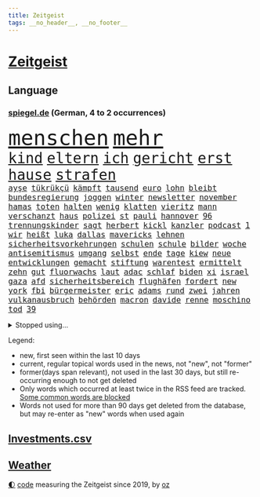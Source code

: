 ```yaml
---
title: Zeitgeist
tags: __no_header__, __no_footer__
---
```


# [Zeitgeist](https://oliz.io/zeitgeist/)

## Language

<h3><a href="https://www.spiegel.de" target="_blank">spiegel.de</a> (German, 4 to 2 occurrences)</h3>
<p style="font-family:monospace">
<span style="font-size:32pt"><a href="news_links.html#menschen" class="current">menschen</a></span>
<span style="font-size:32pt"><a href="news_links.html#mehr" class="current">mehr</a></span>
<br>
<span style="font-size:22pt"><a href="news_links.html#kind" class="current">kind</a></span>
<span style="font-size:22pt"><a href="news_links.html#eltern" class="current">eltern</a></span>
<span style="font-size:22pt"><a href="news_links.html#ich" class="current">ich</a></span>
<span style="font-size:22pt"><a href="news_links.html#gericht" class="current">gericht</a></span>
<span style="font-size:22pt"><a href="news_links.html#erst" class="current">erst</a></span>
<span style="font-size:22pt"><a href="news_links.html#hause" class="current">hause</a></span>
<span style="font-size:22pt"><a href="news_links.html#strafen" class="current">strafen</a></span>
<br>
<span style="font-size:12pt"><a href="news_links.html#ayşe" class="new">ayşe</a></span>
<span style="font-size:12pt"><a href="news_links.html#tükrükçü" class="new">tükrükçü</a></span>
<span style="font-size:12pt"><a href="news_links.html#kämpft" class="current">kämpft</a></span>
<span style="font-size:12pt"><a href="news_links.html#tausend" class="current">tausend</a></span>
<span style="font-size:12pt"><a href="news_links.html#euro" class="current">euro</a></span>
<span style="font-size:12pt"><a href="news_links.html#lohn" class="current">lohn</a></span>
<span style="font-size:12pt"><a href="news_links.html#bleibt" class="current">bleibt</a></span>
<span style="font-size:12pt"><a href="news_links.html#bundesregierung" class="current">bundesregierung</a></span>
<span style="font-size:12pt"><a href="news_links.html#joggen" class="current">joggen</a></span>
<span style="font-size:12pt"><a href="news_links.html#winter" class="current">winter</a></span>
<span style="font-size:12pt"><a href="news_links.html#newsletter" class="current">newsletter</a></span>
<span style="font-size:12pt"><a href="news_links.html#november" class="current">november</a></span>
<span style="font-size:12pt"><a href="news_links.html#hamas" class="current">hamas</a></span>
<span style="font-size:12pt"><a href="news_links.html#toten" class="current">toten</a></span>
<span style="font-size:12pt"><a href="news_links.html#halten" class="current">halten</a></span>
<span style="font-size:12pt"><a href="news_links.html#wenig" class="current">wenig</a></span>
<span style="font-size:12pt"><a href="news_links.html#klatten" class="new">klatten</a></span>
<span style="font-size:12pt"><a href="news_links.html#vieritz" class="new">vieritz</a></span>
<span style="font-size:12pt"><a href="news_links.html#mann" class="current">mann</a></span>
<span style="font-size:12pt"><a href="news_links.html#verschanzt" class="current">verschanzt</a></span>
<span style="font-size:12pt"><a href="news_links.html#haus" class="current">haus</a></span>
<span style="font-size:12pt"><a href="news_links.html#polizei" class="current">polizei</a></span>
<span style="font-size:12pt"><a href="news_links.html#st" class="current">st</a></span>
<span style="font-size:12pt"><a href="news_links.html#pauli" class="current">pauli</a></span>
<span style="font-size:12pt"><a href="news_links.html#hannover" class="current">hannover</a></span>
<span style="font-size:12pt"><a href="news_links.html#96" class="current">96</a></span>
<span style="font-size:12pt"><a href="news_links.html#trennungskinder" class="current">trennungskinder</a></span>
<span style="font-size:12pt"><a href="news_links.html#sagt" class="current">sagt</a></span>
<span style="font-size:12pt"><a href="news_links.html#herbert" class="current">herbert</a></span>
<span style="font-size:12pt"><a href="news_links.html#kickl" class="current">kickl</a></span>
<span style="font-size:12pt"><a href="news_links.html#kanzler" class="current">kanzler</a></span>
<span style="font-size:12pt"><a href="news_links.html#podcast" class="current">podcast</a></span>
<span style="font-size:12pt"><a href="news_links.html#1" class="current">1</a></span>
<span style="font-size:12pt"><a href="news_links.html#wir" class="current">wir</a></span>
<span style="font-size:12pt"><a href="news_links.html#heißt" class="current">heißt</a></span>
<span style="font-size:12pt"><a href="news_links.html#luka" class="current">luka</a></span>
<span style="font-size:12pt"><a href="news_links.html#dallas" class="current">dallas</a></span>
<span style="font-size:12pt"><a href="news_links.html#mavericks" class="new">mavericks</a></span>
<span style="font-size:12pt"><a href="news_links.html#lehnen" class="current">lehnen</a></span>
<span style="font-size:12pt"><a href="news_links.html#sicherheitsvorkehrungen" class="current">sicherheitsvorkehrungen</a></span>
<span style="font-size:12pt"><a href="news_links.html#schulen" class="current">schulen</a></span>
<span style="font-size:12pt"><a href="news_links.html#schule" class="current">schule</a></span>
<span style="font-size:12pt"><a href="news_links.html#bilder" class="current">bilder</a></span>
<span style="font-size:12pt"><a href="news_links.html#woche" class="current">woche</a></span>
<span style="font-size:12pt"><a href="news_links.html#antisemitismus" class="current">antisemitismus</a></span>
<span style="font-size:12pt"><a href="news_links.html#umgang" class="current">umgang</a></span>
<span style="font-size:12pt"><a href="news_links.html#selbst" class="current">selbst</a></span>
<span style="font-size:12pt"><a href="news_links.html#ende" class="current">ende</a></span>
<span style="font-size:12pt"><a href="news_links.html#tage" class="current">tage</a></span>
<span style="font-size:12pt"><a href="news_links.html#kiew" class="current">kiew</a></span>
<span style="font-size:12pt"><a href="news_links.html#neue" class="current">neue</a></span>
<span style="font-size:12pt"><a href="news_links.html#entwicklungen" class="current">entwicklungen</a></span>
<span style="font-size:12pt"><a href="news_links.html#gemacht" class="current">gemacht</a></span>
<span style="font-size:12pt"><a href="news_links.html#stiftung" class="current">stiftung</a></span>
<span style="font-size:12pt"><a href="news_links.html#warentest" class="current">warentest</a></span>
<span style="font-size:12pt"><a href="news_links.html#ermittelt" class="current">ermittelt</a></span>
<span style="font-size:12pt"><a href="news_links.html#zehn" class="current">zehn</a></span>
<span style="font-size:12pt"><a href="news_links.html#gut" class="current">gut</a></span>
<span style="font-size:12pt"><a href="news_links.html#fluorwachs" class="new">fluorwachs</a></span>
<span style="font-size:12pt"><a href="news_links.html#laut" class="current">laut</a></span>
<span style="font-size:12pt"><a href="news_links.html#adac" class="current">adac</a></span>
<span style="font-size:12pt"><a href="news_links.html#schlaf" class="current">schlaf</a></span>
<span style="font-size:12pt"><a href="news_links.html#biden" class="current">biden</a></span>
<span style="font-size:12pt"><a href="news_links.html#xi" class="current">xi</a></span>
<span style="font-size:12pt"><a href="news_links.html#israel" class="current">israel</a></span>
<span style="font-size:12pt"><a href="news_links.html#gaza" class="current">gaza</a></span>
<span style="font-size:12pt"><a href="news_links.html#afd" class="current">afd</a></span>
<span style="font-size:12pt"><a href="news_links.html#sicherheitsbereich" class="new">sicherheitsbereich</a></span>
<span style="font-size:12pt"><a href="news_links.html#flughäfen" class="current">flughäfen</a></span>
<span style="font-size:12pt"><a href="news_links.html#fordert" class="current">fordert</a></span>
<span style="font-size:12pt"><a href="news_links.html#new" class="current">new</a></span>
<span style="font-size:12pt"><a href="news_links.html#york" class="current">york</a></span>
<span style="font-size:12pt"><a href="news_links.html#fbi" class="current">fbi</a></span>
<span style="font-size:12pt"><a href="news_links.html#bürgermeister" class="current">bürgermeister</a></span>
<span style="font-size:12pt"><a href="news_links.html#eric" class="current">eric</a></span>
<span style="font-size:12pt"><a href="news_links.html#adams" class="new">adams</a></span>
<span style="font-size:12pt"><a href="news_links.html#rund" class="current">rund</a></span>
<span style="font-size:12pt"><a href="news_links.html#zwei" class="current">zwei</a></span>
<span style="font-size:12pt"><a href="news_links.html#jahren" class="current">jahren</a></span>
<span style="font-size:12pt"><a href="news_links.html#vulkanausbruch" class="current">vulkanausbruch</a></span>
<span style="font-size:12pt"><a href="news_links.html#behörden" class="current">behörden</a></span>
<span style="font-size:12pt"><a href="news_links.html#macron" class="current">macron</a></span>
<span style="font-size:12pt"><a href="news_links.html#davide" class="current">davide</a></span>
<span style="font-size:12pt"><a href="news_links.html#renne" class="new">renne</a></span>
<span style="font-size:12pt"><a href="news_links.html#moschino" class="new">moschino</a></span>
<span style="font-size:12pt"><a href="news_links.html#tod" class="current">tod</a></span>
<span style="font-size:12pt"><a href="news_links.html#39" class="current">39</a></span>
</p>
<details>
<summary>Stopped using...</summary>
<p class="former" style="font-size:12pt">
einiges(1116) bemüht(1115) 22(1114) bayerische(1114) bidens(1114) diskutieren(1114) egal(1114) richten(1114) verändert(1114) entdeckte(1113) sicherheitsbehörden(1113) szenen(1113) wochenende(1113) elfmeter(1112) führende(1112) kassiert(1112) spdpolitiker(1112) zurzeit(1112) beteiligten(1111) boot(1111) bundesland(1111) einzelne(1111) erfasst(1111) soziale(1111) verlässt(1111) wechseln(1111) 37(1110) alternativen(1110) angeblichen(1110) büros(1110) gestohlen(1110) jan(1110) kanada(1110) künftigen(1110) mai(1110) mannes(1110) maß(1110) verraten(1110) zahlung(1110) baby(1109) islamischer(1109) verlegt(1109) verpflichtet(1109) 2018(1108) flugzeug(1108) jüngeren(1108) mario(1108) oberbürgermeister(1108) steigende(1108) zuversicht(1108) bull(1107) größer(1107) indes(1107) red(1107) stich(1107) verluste(1107) vorschläge(1107) amsterdam(1106) aufregung(1106) engagement(1106) erhoben(1106) fund(1106) geholt(1106) hansi(1106) londoner(1106) lügen(1106) netzwerk(1106) obama(1106) stimme(1106) witz(1106) berg(1105) bewerber(1105) fahrzeuge(1105) jobs(1105) lebte(1105) minute(1105) schadet(1105) stets(1105) trainieren(1105) tötete(1105) vorübergehend(1105) bundesländer(1104) kämpfer(1104) neuem(1104) saarland(1104) verboten(1104) versuchte(1104) warschau(1104) erkrankt(1103) bmw(1102) erlitt(1102) reichte(1102) thüringen(1102) aufgehoben(1101) bürgermeisterin(1101) strafe(1101) triumph(1101) 1500(1100) jedenfalls(1100) papst(1100) publikum(1100) extremen(1099) fragt(1099) licht(1099) meister(1099) franziskus(1098) wälder(1098) absage(1097) feld(1097) offiziellen(1097) durchsuchungen(1096) stelle(1096) echten(1095) entscheidenden(1095) hürden(1095) verkaufen(1095) william(1094) lücke(1093) mangel(1092) monats(1092) beantragt(1091) em(1091) küstenwache(1091) skeptisch(1091) anzeichen(1090) enge(1090) großem(1090) vorn(1090) tür(1089) analysiert(1087) nationalen(1087) katholischen(1086) schießen(1086) stellung(1086) fortsetzung(1085) prognose(1085) ökonomen(1084) hilfen(1083) ausrüstung(1082) verständnis(1078) stürzen(1076) kindheit(1074) vorläufig(1069) geblieben(1068) kandidatur(1068) türen(1068) verpasste(1067) herausforderungen(1065) ära(1061) foto(1060) grüner(1060) armen(1056) extremwetter(988) karriereende(988) belästigung(980) skandale(978) 4000(963) politikern(942) mitverantwortlich(923) stoltenberg(918) unfälle(899) waldbrände(883) durchbruch(878) tennisstar(875) schwäche(861) seither(857) arte(852) ausnahme(851) lebensmitteln(850) anführer(849) rereportage(848) bauern(846) bundesrat(833) cup(828) las(822) vegas(822) polnischen(810) kameras(808) kuriose(804) übertragen(790) börsen(787) papiere(772) fifa(771) harris(770) gleichen(766) worum(760) games(755) medwedew(750) älteste(745) wichtiges(743) siebten(742) eingeführt(741) ice(740) 41(729) spürbar(729) studenten(726) feiertag(719) stadtteil(715) gerne(700) museen(700) zustande(694) piloten(691) lehrerinnen(688) sank(683) kompromiss(682) temperaturen(682) oligarchen(673) ersatz(665) fördern(663) kahn(654) geplatzt(650) zweites(645) erneuert(642) streiken(642) herausgefunden(629) 49(627) brüder(622) transparenz(618) ordnet(616) schülern(606) dreharbeiten(604) gestärkt(603) vereinigung(603) schildern(601) erneuerbare(596) spiegelbildungsnewsletter(595) ukrainenews(593) stoff(589) arbeitsbedingungen(588) russlandukrainekrieg(586) ausweiten(584) günstige(576) niedersächsischen(568) abgrund(566) kalt(565) ertrinken(557) zugänglich(556) arbeitslosigkeit(552) jack(542) zentrale(541) ankara(529) fragwürdige(528) eingesperrt(522) 14jährigen(520) cannabis(518) reporterin(515) stockholm(513) tiefer(512) bedarf(510) jimmy(499) panne(498) künstlichen(495) grün(491) tvinterview(491) valley(488) partnerin(487) demenz(476) braun(474) namens(473) usrepublikaner(473) 27jährige(471) legal(463) verleihung(461) funktion(456) abitur(452) zivile(452) eingestürzt(450) scheiden(447) wünsche(436) hoffnungsträger(434) medizin(432) rot(425) perfekt(424) gewässer(423) tobias(423) biografie(421) jackson(419) nackt(419) russlandukrainenews(418) tagelang(418) atlantik(413) erzielte(413) verfassungsgericht(413) umgebung(411) bewusstlos(408) historisches(404) sechsten(402) wüste(401) krankenkasse(400) sensible(396) rückblick(394) quer(392) erleichtern(391) zimmer(391) überraschenden(387) abwahl(386) staatsanwalt(385) abgestimmt(384) 300000(383) steven(383) beobachtungen(381) entführen(381) freundschaft(380) knappe(380) zweifeln(377) 23jährige(372) gefangenen(372) vizepräsidentin(372) deuten(371) forscht(371) schönheit(368) alice(367) titanic(363) höchst(360) zucker(360) tottenham(356) abgeben(355) aufsichtsrat(352) billigt(349) gesprengt(346) flugabwehr(345) tabu(345) johnny(341) böhmermann(339) süß(336) überlebende(336) finanzaufsicht(335) route(331) serbische(331) 1991(327) saarlouis(327) apotheken(326) segler(324) überprüfen(324) reisende(322) bafin(320) erheben(318) wahren(318) wirklichkeit(318) supermarkt(317) vermeldet(317) 2009(315) getränke(311) internationalem(311) jahresbeginn(311) legendäre(311) tauchte(311) verbündete(308) abhilfe(307) spiegelredakteur(304) polizeigewalt(302) rammt(300) heimische(296) transparent(295) boom(294) ressourcen(293) plätze(292) hinkt(291) ansicht(290) denkbar(288) komplizierten(288) meiste(288) solcher(288) emotionale(284) botschafterin(283) elektrische(283) geldbuße(283) heiligen(281) pferd(280) 250000(279) bildungsministerium(278) jason(278) begeistern(276) geschäftsmann(276) meditation(276) 33jährige(273) marode(270) metropolen(270) abheben(269) getragen(269) nordamerika(268) springer(268) erneuter(265) jubelt(265) technologie(265) bremst(264) bundesweiten(263) berge(261) weimar(261) geständnis(260) juventus(258) vermeintliche(258) aufbauen(257) bär(257) generäle(257) gesetzlichen(255) usbürger(255) gramm(254) weh(253) achtsamkeit(252) erforschen(252) ajax(250) green(250) ingolstadt(249) panik(249) 150000(248) reisten(248) 51(247) marius(247) nachbarschaft(247) offizier(246) lokale(244) geschnappt(243) nordstreampipelines(242) simone(242) spiegelrecherchen(242) moskauer(240) entschlossen(236) teufel(235) diesjährigen(234) bemerkenswerte(233) spitzenkandidat(231) gejagt(230) ernsten(229) geklaut(229) vermutung(229) territorium(228) glücklicher(226) betreiben(225) norditalien(225) 40jähriger(223) frisst(222) bier(221) downing(221) vereinte(217) genaue(216) hauseigentümer(216) vergiftung(216) mannheim(215) naiv(214) leck(212) 2027(209) jonas(208) radsport(208) bahnreisende(207) arten(205) ergibt(205) höhenflug(204) erdöl(203) exparteichef(203) fluggesellschaften(203) rohstoff(203) daniil(202) holland(202) tätern(202) italiener(200) vision(199) dreh(198) singapur(196) nils(194) weicht(194) abgewendet(191) innovationen(191) ausbreiten(190) award(190) solaranlagen(190) vertagt(190) hoeneß(189) ingenieure(189) bekämpfung(188) depp(188) auszubildende(187) samuel(187) argumenten(186) feierlichkeiten(186) follower(186) hexenjagd(186) beine(185) blutigen(185) intensivstation(185) konkret(185) usbehörden(185) renommierter(184) keinerlei(183) breit(182) forscherin(182) turin(182) erforscht(181) kanadische(181) luxus(181) mittelschicht(181) aufarbeiten(180) jagen(180) sudan(177) blau(176) buchen(176) einsturz(176) vergeltung(176) erging(175) katrin(175) versehentlich(175) uli(171) 13jähriger(170) fabian(170) rad(170) lied(169) stöhnen(169) spitzenkandidaten(168) traurige(168) biles(165) 260(164) eingesammelt(164) landtagswahlen(164) louis(164) substanzen(164) gewissheit(163) minutenlang(163) weidel(163) kleinkinder(162) haiti(161) brüsseler(160) übersehen(160) betreibern(159) heilige(158) fünfjähriger(156) ios(156) opernsängerin(156) schätzen(156) vietnam(155) exekutiert(154) schiffen(154) skandieren(154) mehreinnahmen(153) ranghohen(153) schwimmkurs(153) yeboah(153) landtagswahlkampf(152) uskapitol(152) zeitungen(152) buchstäblich(151) vi(151) überwachen(151) etabliert(150) gehandelt(150) motivieren(150) terroristischen(150) watch(150) kennzeichen(149) beruft(148) impfstoff(148) matteo(148) aufheben(147) cartoonisten(147) fußfessel(147) härteres(146) spielerin(146) bildschirme(145) höchstens(145) länderspiel(145) englands(144) stopfen(144) qualifiziert(143) dortige(142) kalter(142) lukas(142) conference(141) dietmar(141) kopenhagen(141) uruguay(141) gleichstellung(140) verweis(140) verzögert(140) familienvater(139) henry(139) kategorie(139) ngos(138) saudische(137) wiese(137) gabriel(136) rumort(136) cavendish(135) drummer(135) mauer(134) schlechteste(134) primož(133) roglič(133) saftig(133) sanieren(133) verwehrt(133) überdurchschnittlich(133) überführen(133) beschäftigung(132) profitierten(132) unfallort(132) lösbar(131) ungefähr(131) inferno(130) überprüft(130) abpfiff(129) aleksandar(129) schmerz(129) thore(128) unionspolitiker(128) entsorgt(127) häusern(127) prominent(127) sánchez(127) 145(126) traumtor(126) wiesen(126) steve(125) taurus(125) ted(125) umzusetzen(125) cruz(124) milan(124) bemerkbar(122) bunter(122) spotify(122) vernetzen(122) quellen(121) spaghetti(121) wissenschaftlerinnen(121) besessen(120) chemie(120) gasversorgung(120) netzentgelte(120) schadens(120) ukrainerin(120) gleichermaßen(119) rechtsaußenpartei(119) sprang(119) toxischen(119) progressiv(118) wirecard(117) schlichten(116) übertrieben(116) bruni(115) börsengang(115) dreieinhalb(115) gefährt(114) klappte(114) nordosten(114) rundfunk(114) schlüssel(114) seenot(114) terrormiliz(114) trends(114) zustellung(114) beitreten(113) 30jähriger(112) geeignet(112) senatorin(112) locker(111) csuchef(110) stellenabbau(110) fressen(109) militäroperation(109) norweger(109) saudischer(108) clemens(107) klischees(106) limit(106) beatrix(105) cduchefs(105) cockpit(105) prügelei(105) agnieszka(104) blumen(104) supermärkte(104) zäsur(104) indirekt(102) revolte(102) buffet(101) gerichts(101) gewinnerin(101) hacken(101) kühlen(101) mdr(100) therapie(100) verbreitung(100) aufzustellen(99) diabetes(99) entgelte(99) journalistin(99) m(99) militärisch(99) negativen(99) verstrickt(99) afderfolg(98) einstufen(98) energiepreisen(98) putsch(98) vingegaard(98) anwesen(97) becken(97) jagt(96) zollbeamte(96) kambodscha(95) komisch(95) selenskyjs(95) dominanz(94) jenaer(94) julia(94) mobilfunk(94) schnäppchen(94) sparpläne(94) verkraften(94) geplündert(93) glamour(93) hunter(93) kooperiert(93) anlaufstelle(92) mclaren(92) toursieger(92) afdchefin(91) fahrenden(91) filiale(91) gerichtsverfahren(91) lernten(91) nördlich(91) verpflichtend(91) aushalten(90) behrens(90) einsatzbereit(90) höchstwerte(90) rottachegern(90) unglücksursache(90) unsicherheit(90) verstappens(90) ausbeutung(89) häfen(89) kleintransporter(89) sündenfall(89) tierfotos(89) umkehren(89) angefangen(88) braunbärin(88) dahinterstecken(88) luftverkehr(88) sechsstellige(88) sicherheitsgarantien(88) exxonmobil(87) grundsätzliches(87) kluger(87) konter(87) milliardenschweres(87) sicherheitskräften(87) umging(87) emden(86) emder(86) expertinnen(86) krisentreffen(86) nationalfeiertag(86) ussenatoren(86) woidke(86) angreift(85) ehrenpräsident(85) führungswechsel(85) sterne(85) tragisches(85) wmgold(85) gebissen(84) security(84) lautes(83) scheu(83) schraubt(83) gestoppter(82) lutz(82) netanyahus(82) town(82) a4(81) erzkonservativen(81) friedliche(81) gene(81) heiße(81) hilferuf(81) mcilroy(80) rory(80) bono(79) hinabgestürzt(79) männlichkeit(79) prävention(79) schmerzensgeld(79) beispiellose(78) gersbeck(78) musikfestival(78) paraguay(78) trainingslager(78) afc(77) butter(77) erfinden(77) ernten(77) fantastische(77) pds(77) terroranschlag(77) thailändischen(77) wirecardprozess(77) 49ers(76) abziehen(76) fahrverbot(76) gesteigert(76) kriegsgefangene(76) startelf(76) wohngebäuden(76) 350(75) expartnerin(75) hunden(75) hühnern(75) mau(75) nationales(75) quad(75) torwart(75) betreuen(74) dfbteams(74) hagen(74) playmobil(74) reinen(74) verweigerten(74) videotagebuch(74) wunderbarer(74) fabelzeit(73) flugabwehrsysteme(73) gedreht(73) geldes(73) klubpräsident(73) lady(73) morawiecki(73) usrapper(73) zusammenarbeitet(73) 18jährigen(72) amber(72) heard(72) heimliche(72) puppen(72) vielversprechende(72) voigt(72) zwiebeln(72) 00(71) feijóo(71) kapitol(71) stemmt(71) storch(71) widersprüchliche(71) austria(70) eh(70) energiekonzerne(70) followern(70) holstein(70) hotspur(70) inside(70) kehrten(70) wettstreit(70) zaubert(70) zähen(70) betrieben(69) kolportiert(69) merz’(69) volkswirtschaft(69) herstellung(68) mary(68) revolutionierten(68) räder(68) abbild(67) gegenmodell(67) maier(67) militärputsch(67) parteiausschluss(67) spielzeughersteller(67) verglich(67) bayernwahl(66) bester(66) bochums(66) karibikstaat(66) knausern(66) krimi(66) nickel(66) recherche(66) sicherheitsrat(66) tiefstand(66) beschießt(65) bevorsteht(65) express(65) golfplätze(65) mager(65) moscheen(65) negative(65) packungen(65) sichergestellt(65) taurusraketen(65) tickt(65) videobeweis(65) bestürzt(64) mysteriösen(64) nfllegende(64) schrecklich(64) öffentlicher(64) auftragsplus(63) besorgniserregenden(63) erträumt(63) resistent(63) starspieler(63) wirbel(63) fitch(62) höhen(62) katastrophenschutz(62) kaufhauses(62) klimaschädliche(62) militärjunta(62) patientinnen(62) pierre(62) fettleibigkeit(61) geraumer(61) luxusautos(61) meereis(61) südpol(61) unten(61) angefahren(60) exorzist(60) friedkin(60) strafbar(60) taurusmarschflugkörper(60) andauern(59) arno(59) bausemer(59) dasselbe(59) europawahlkandidaten(59) khanhohloch(59) lebensläufe(59) neunjähriger(59) oppositionsführerin(59) weltranglistenersten(59) year(59) alternativer(58) beispiellosen(58) michelle(58) roter(58) steuersenkungen(58) versicherten(58) afdchef(57) ausgeraubt(57) automatischen(57) country(57) garden(57) immobilienunternehmen(57) latenightshow(57) toryregierung(57) verzehren(57) dmytro(56) eiffelturm(56) jon(56) parat(56) rennfahrer(56) schlugen(56) verhängen(56) boateng(55) gefälschte(55) saudiarabiens(55) spanischer(55) ähnelt(55) überwachungskamera(55) eingreiftruppe(54) fraktionschefs(54) hang(54) jameswebbteleskops(54) schlupflöcher(54) systemsprenger(54) versicherte(54) arrow(53) hühner(53) schmälern(53) staffordshire(53) teilten(53) terrier(53) wohnort(53) feste(52) fünfjährige(52) jugendorganisation(52) jurca(52) knacken(52) konstellation(52) medaillen(52) sportlerinnen(52) abgesetzt(51) fat(51) großartig(51) indiz(51) palmen(51) typisch(51) anordnung(50) gondel(50) militärfahrzeuge(50) opferzahlen(50) rumänische(50) tabellenspitze(50) walmart(50) weigerte(50) bundesligaspiel(49) häufige(49) rätselhafte(49) türmer(49) ultrakurzen(49) weiblichen(49) aufwärtstrend(48) reuschenbach(48) sigmar(48) weitet(48) aquadom(47) drosten(47) entdeckten(47) politico(47) rekordeinnahmen(47) zentral(47) erklärten(46) felipe(46) lenken(46) vorzugehen(46) wissenschaftlern(46) bremerhaven(45) ferne(45) laptop(45) soziales(45) 28jährigen(44) inakzeptabel(44) merkwürdige(44) starren(44) v(44) brandkatastrophe(43) geist(43) muslimische(43) nummernschilder(43) aiwangers(42) berichteten(42) boxenstopp(42) einfahren(42) evenepoel(42) flugblatt(42) remco(42) umweltorganisation(42) verworfen(42) weltmeistertitel(42) breaking(41) entlohnt(41) gedanke(41) klaas(41) szenario(41) turnen(41) aleksander(40) atomkraftwerke(40) eröffneten(40) klimaschädliches(40) syriens(40) syrischen(40) uefapräsident(40) čeferin(40) afdfraktion(39) dröge(39) spareinlagen(39) aufhört(38) beträchtliche(38) dreikampf(38) gastronomie(38) jerome(38) jumbo(38) parteifreundin(38) scherz(38) sophie(38) vizeregierungschef(38) afdpolitikerin(37) gereizt(37) mandeln(37) margaritaville(37) simple(37) ungeduldig(37) afdstadtrat(36) estlands(36) home(36) peinliche(36) pflichtsieg(36) straßensperrungen(36) alkoholfreie(35) denguefieber(35) geschehnissen(35) grundstück(35) harsche(35) erzeugt(34) leroy(34) noten(34) preisverleihung(33) probe(33) a7(32) abrechnen(32) autoattacke(32) autounfall(32) castingsystem(32) ehemanns(32) heimisch(32) kontrolleure(32) meldung(32) perfides(32) raketeneinschläge(32) vorgängern(32) übernahm(32) beschwert(31) bundesverkehrsminister(31) charlie(31) ermöglichte(31) folgenschweren(31) franzosen(31) schnelles(31) versöhnlicher(31) augenscheinlich(30) flugabwehrsystem(30) infiziert(30) klimagipfel(30) landebahn(30) momenten(30) schwerter(30) trefferquote(30) volksbanken(30) überraschen(30) angeln(29) bloßen(29) diamonds(29) dreifacher(29) gaal(29) geheiratet(29) grafische(29) hackney(29) kurdische(29) marschieren(29) pkk(29) shows(29) verbracht(29) versunken(29) bergkarabachkonflikt(28) jumbovisma(28) konzernmutter(28) linkenpolitiker(28) oppositionspolitiker(28) profiteure(28) rauer(28) umtreibt(28) 34jährige(27) arbeiterpartei(27) dachau(27) hunters(27) konzentriert(27) kräftiger(27) pedo(27) verheiratet(27) bankrott(26) border(26) boss(26) dokumentation(26) gewaltigen(26) landstriche(26) verwirrter(26) arbeitsumfeld(25) engpässe(25) maghrebstaaten(25) pädosexuelle(25) voralpen(25) expandieren(24) kansas(24) kurzfristige(24) sinnlose(24) spiegelleser(24) toursieg(24) besetztes(23) entzug(23) fasst(23) fjord(23) flicks(23) goldenes(23) grenzregion(23) hybris(23) probealarm(23) röhre(23) schultern(23) strafgerichtshof(23) teamkolleginnen(23) zuwanderer(23) 43(22) 54jähriger(22) durchkreuzen(22) lecken(22) affären(21) drosselt(21) gelähmt(21) mittrainieren(21) sonnen(21) 2003(20) doerry(20) entbrannt(20) eriwan(20) hummels(20) mats(20) mobilfunknetze(20) zähler(20) drew(19) feierlaune(19) gehöre(19) musikerin(19) socialmedianutzer(19) zukommt(19) asylbewerbern(18) coolste(18) reifen(18) weltstadt(18) brandstifter(17) irreführung(17) längerem(17) schauspielerpaar(17) schert(17) stücke(17) eukommissar(16) geschehe(16) strukturen(16) umfragewerte(16) ceo(15) eliud(15) jérôme(15) kipchoge(15) klarheit(15) stevens(15) sufjan(15) volkes(15) wartelisten(15) ddr(14) flüchtig(14) furcht(14) herfried(14) inn(14) jameswebbteleskop(14) lieblingsprojekt(14) münkler(14) pflegte(14) rotterdam(14) ruhig(14) ungeschlagene(14) alijew(13) aserbaidschans(13) formel1weltmeister(13) gewünschten(13) parken(13) rauchwolken(13) selbsternannte(13) zenit(13) berlinmarathon(12) einberufen(12) formhoch(12) bandenkriminalität(11) behoben(11) commerzbank(11) großraum(11) itausfall(11) mccarthy(11) philippinische(11) popkultur(11) zusammenschluss(11)
</p>
</details>
<p>Legend:
<ul>
<li><span class="new">new</span>, first seen within the last 10 days</li>
<li><span class="current">current</span>, regular topical words used in the news, not "new", not "former"</li>
<li><span class="former">former(days span relevant)</span>, not used in the last 30 days, but still re-occurring enough to not get deleted</li>
<li>Only words which occurred at least twice in the RSS feed are tracked. <a href="language/filters.py">Some common words are blocked</a></li>
<li>Words not used for more than 90 days get deleted from the database, but may re-enter as "new" words when used again</li>
</ul>
</p>

## [Investments](investments.html)[.csv](investments.csv)

## [Weather](weather.html)

<footer>
<a href="javascript:toggleTheme()" class="nav">🌓</a>
<a href="https://github.com/ooz/zeitgeist">code</a> measuring the Zeitgeist since 2019, by <a href="https://oliz.io">oz</a>
</footer>
